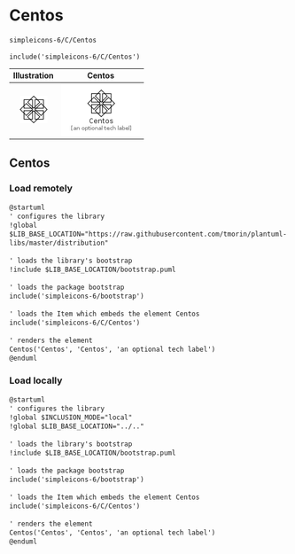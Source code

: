 # Centos


```text
simpleicons-6/C/Centos
```

```text
include('simpleicons-6/C/Centos')
```



| Illustration | Centos |
| :---: | :---: |
| ![illustration for Illustration](../../simpleicons-6/C/Centos.png) | ![illustration for Centos](../../simpleicons-6/C/Centos.Local.png) |




## Centos

### Load remotely
```plantuml
@startuml
' configures the library
!global $LIB_BASE_LOCATION="https://raw.githubusercontent.com/tmorin/plantuml-libs/master/distribution"

' loads the library's bootstrap
!include $LIB_BASE_LOCATION/bootstrap.puml

' loads the package bootstrap
include('simpleicons-6/bootstrap')

' loads the Item which embeds the element Centos
include('simpleicons-6/C/Centos')

' renders the element
Centos('Centos', 'Centos', 'an optional tech label')
@enduml
```

### Load locally
```plantuml
@startuml
' configures the library
!global $INCLUSION_MODE="local"
!global $LIB_BASE_LOCATION="../.."

' loads the library's bootstrap
!include $LIB_BASE_LOCATION/bootstrap.puml

' loads the package bootstrap
include('simpleicons-6/bootstrap')

' loads the Item which embeds the element Centos
include('simpleicons-6/C/Centos')

' renders the element
Centos('Centos', 'Centos', 'an optional tech label')
@enduml
```

